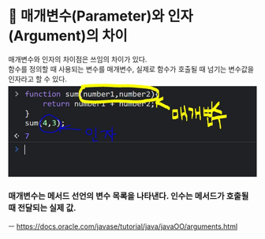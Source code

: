 # 📖 매개변수(Parameter)와 인자(Argument)의 차이

매개변수와 인자의 차이점은 쓰임의 차이가 있다.<br/>함수를 정의할 때 사용되는 변수를 매개변수, 실제로 함수가 호출될 때 넘기는 변수값을 인자라고 할 수 있다.
![image description](images/Parameter%26Argument.JPG)

### 매개변수는 메서드 선언의 변수 목록을 나타낸다. 인수는 메서드가 호출될 때 전달되는 실제 값.

ㅡ
https://docs.oracle.com/javase/tutorial/java/javaOO/arguments.html
